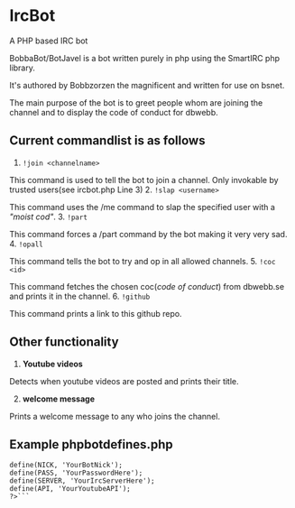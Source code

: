 IrcBot
======

A PHP based IRC bot


BobbaBot/BotJavel is a bot written purely in php using the SmartIRC php library.

It's authored by Bobbzorzen the magnificent and written for use on bsnet.

The main purpose of the bot is to greet people whom are joining the channel and to display the code of conduct for dbwebb.

Current commandlist is as follows
----

1. `!join <channelname>` 
 
 This command is used to tell the bot to join a channel. Only invokable by trusted users(see ircbot.php Line 3)
2. `!slap <username>` 
 
 This command uses the /me command to slap the specified user with a *"moist cod"*.
3. `!part` 
 
 This command forces a /part command by the bot making it very very sad.
4. `!opall` 
 
 This command tells the bot to try and op in all allowed channels.
5. `!coc <id>` 
 
 This command fetches the chosen coc(*code of conduct*) from dbwebb.se and prints it in the channel.
6. `!github` 
 
 This command prints a link to this github repo.


Other functionality
----

1. **Youtube videos**

 Detects when youtube videos are posted and prints their title.

2. **welcome message**

 Prints a welcome message to any who joins the channel.



Example phpbotdefines.php
---

```<?php
define(NICK, 'YourBotNick');
define(PASS, 'YourPasswordHere');
define(SERVER, 'YourIrcServerHere');
define(API, 'YourYoutubeAPI');
?>```
